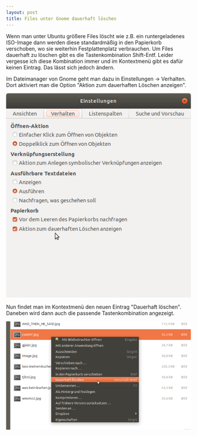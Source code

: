 ```yaml
---
layout: post
title: Files unter Gnome dauerhaft löschen
---
```


Wenn man unter Ubuntu größere Files löscht wie z.B. ein runtergeladenes ISO-Image 
dann werden diese standardmäßig in den Papierkorb verschoben, wo sie weiterhin Festplattenplatz verbrauchen.
Um Files dauerhaft zu löschen gibt es die Tastenkombination Shift-Entf. Leider vergesse ich diese Kombination immer
und im Kontextmenü gibt es dafür keinen Eintrag. Das lässt sich jedoch ändern.

Im Dateimanager von Gnome geht man dazu in Einstellungen -> Verhalten. Dort aktiviert man die Option 
"Aktion zum dauerhaften Löschen anzeigen". 

![Screenshot Einstellung](/images/2019-01-01_Einstellung.png)


Nun findet man im Kontextmenü den neuen Eintrag "Dauerhaft löschen".
Daneben wird dann auch die passende Tastenkombination angezeigt.

![Screenshot Kontextmenü](/images/2019-01-01_Kontextmenu_dauerhaft_loeschen.png)

 	

